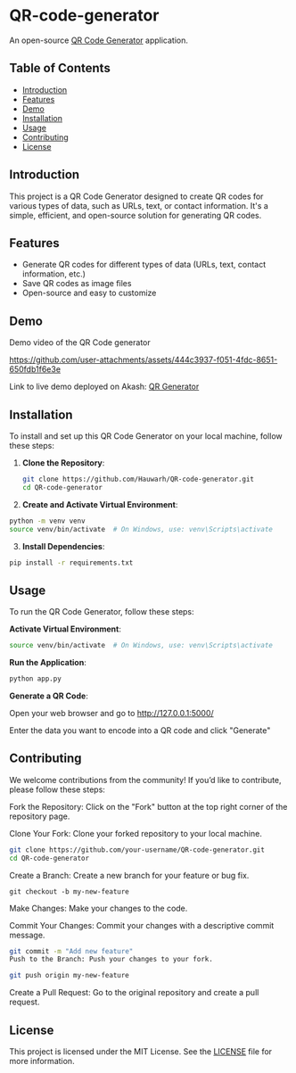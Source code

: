 # QR-code-generator

An open-source [QR Code Generator](http://provider.hurricane.akash.pub:31527/)
 application.

## Table of Contents

- [Introduction](#introduction)
- [Features](#features)
- [Demo](#demo)
- [Installation](#installation)
- [Usage](#usage)
- [Contributing](#contributing)
- [License](#license)

## Introduction

This project is a QR Code Generator designed to create QR codes for various types of data, such as URLs, text, or contact information. It's a simple, efficient, and open-source solution for generating QR codes.

## Features

- Generate QR codes for different types of data (URLs, text, contact information, etc.)
- Save QR codes as image files
- Open-source and easy to customize

## Demo
Demo video of the QR Code generator

https://github.com/user-attachments/assets/444c3937-f051-4fdc-8651-650fdb1f6e3e

Link to live demo deployed on Akash: [QR Generator](http://provider.hurricane.akash.pub:31527/)


## Installation

To install and set up this QR Code Generator on your local machine, follow these steps:

1. **Clone the Repository**:
   ```sh
   git clone https://github.com/Hauwarh/QR-code-generator.git
   cd QR-code-generator
   
2. **Create and Activate Virtual Environment**:
```sh
python -m venv venv
source venv/bin/activate  # On Windows, use: venv\Scripts\activate
```
3. **Install Dependencies**:
 ```sh
pip install -r requirements.txt
```
## Usage
To run the QR Code Generator, follow these steps:


 **Activate Virtual Environment**:
 
```sh
source venv/bin/activate  # On Windows, use: venv\Scripts\activate
```
**Run the Application**:

```sh
python app.py
```
**Generate a QR Code**:

Open your web browser and go to http://127.0.0.1:5000/

Enter the data you want to encode into a QR code and click "Generate"

## Contributing
We welcome contributions from the community! If you’d like to contribute, please follow these steps:

Fork the Repository: Click on the "Fork" button at the top right corner of the repository page.

Clone Your Fork: Clone your forked repository to your local machine.

```sh
git clone https://github.com/your-username/QR-code-generator.git
cd QR-code-generator
```
Create a Branch: Create a new branch for your feature or bug fix.

```
git checkout -b my-new-feature
```
Make Changes: Make your changes to the code.

Commit Your Changes: Commit your changes with a descriptive commit message.

```sh
git commit -m "Add new feature"
Push to the Branch: Push your changes to your fork.
```

```sh
git push origin my-new-feature
```
Create a Pull Request: Go to the original repository and create a pull request.

## License
This project is licensed under the MIT License. See the [LICENSE](https://license/?form=MG0AV3)
 file for more information.



